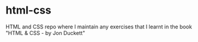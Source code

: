 # html-css
HTML and CSS repo where I maintain any exercises that I learnt in the book "HTML &amp; CSS - by Jon Duckett"
